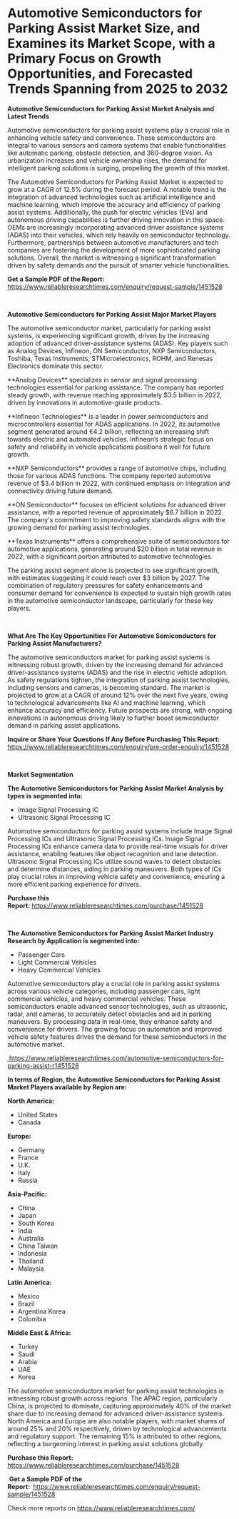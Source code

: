 <p><h1>Automotive Semiconductors for Parking Assist Market Size, and Examines its Market Scope, with a Primary Focus on Growth Opportunities, and Forecasted Trends Spanning from 2025 to 2032</h1></p><p><strong>Automotive Semiconductors for Parking Assist Market Analysis and Latest Trends</strong></p>
<p><p>Automotive semiconductors for parking assist systems play a crucial role in enhancing vehicle safety and convenience. These semiconductors are integral to various sensors and camera systems that enable functionalities like automatic parking, obstacle detection, and 360-degree vision. As urbanization increases and vehicle ownership rises, the demand for intelligent parking solutions is surging, propelling the growth of this market. </p><p>The Automotive Semiconductors for Parking Assist Market is expected to grow at a CAGR of 12.5% during the forecast period. A notable trend is the integration of advanced technologies such as artificial intelligence and machine learning, which improve the accuracy and efficiency of parking assist systems. Additionally, the push for electric vehicles (EVs) and autonomous driving capabilities is further driving innovation in this space. OEMs are increasingly incorporating advanced driver assistance systems (ADAS) into their vehicles, which rely heavily on semiconductor technology. Furthermore, partnerships between automotive manufacturers and tech companies are fostering the development of more sophisticated parking solutions. Overall, the market is witnessing a significant transformation driven by safety demands and the pursuit of smarter vehicle functionalities.</p></p>
<p><strong>Get a Sample PDF of the Report:&nbsp;</strong> <a href="https://www.reliableresearchtimes.com/enquiry/request-sample/1451528?utm_campaign=3056&utm_medium=2&utm_source=Github&utm_content=ia&utm_term=06042025&utm_id=automotive-semiconductors-for-parking-assist">https://www.reliableresearchtimes.com/enquiry/request-sample/1451528</a></p>
<p>&nbsp;</p>
<p><strong>Automotive Semiconductors for Parking Assist Major Market Players</strong></p>
<p><p>The automotive semiconductor market, particularly for parking assist systems, is experiencing significant growth, driven by the increasing adoption of advanced driver-assistance systems (ADAS). Key players such as Analog Devices, Infineon, ON Semiconductor, NXP Semiconductors, Toshiba, Texas Instruments, STMicroelectronics, ROHM, and Renesas Electronics dominate this sector.</p><p>**Analog Devices** specializes in sensor and signal processing technologies essential for parking assistance. The company has reported steady growth, with revenue reaching approximately $3.5 billion in 2022, driven by innovations in automotive-grade products.</p><p>**Infineon Technologies** is a leader in power semiconductors and microcontrollers essential for ADAS applications. In 2022, its automotive segment generated around €4.2 billion, reflecting an increasing shift towards electric and automated vehicles. Infineon’s strategic focus on safety and reliability in vehicle applications positions it well for future growth.</p><p>**NXP Semiconductors** provides a range of automotive chips, including those for various ADAS functions. The company reported automotive revenue of $3.4 billion in 2022, with continued emphasis on integration and connectivity driving future demand.</p><p>**ON Semiconductor** focuses on efficient solutions for advanced driver assistance, with a reported revenue of approximately $6.7 billion in 2022. The company's commitment to improving safety standards aligns with the growing demand for parking assist technologies.</p><p>**Texas Instruments** offers a comprehensive suite of semiconductors for automotive applications, generating around $20 billion in total revenue in 2022, with a significant portion attributed to automotive technologies.</p><p>The parking assist segment alone is projected to see significant growth, with estimates suggesting it could reach over $3 billion by 2027. The combination of regulatory pressures for safety enhancements and consumer demand for convenience is expected to sustain high growth rates in the automotive semiconductor landscape, particularly for these key players.</p></p>
<p>&nbsp;</p>
<p><strong>What Are The Key Opportunities For Automotive Semiconductors for Parking Assist Manufacturers?</strong></p>
<p><p>The automotive semiconductors market for parking assist systems is witnessing robust growth, driven by the increasing demand for advanced driver-assistance systems (ADAS) and the rise in electric vehicle adoption. As safety regulations tighten, the integration of parking assist technologies, including sensors and cameras, is becoming standard. The market is projected to grow at a CAGR of around 12% over the next five years, owing to technological advancements like AI and machine learning, which enhance accuracy and efficiency. Future prospects are strong, with ongoing innovations in autonomous driving likely to further boost semiconductor demand in parking assist applications.</p></p>
<p><strong>Inquire or Share Your Questions If Any Before Purchasing This Report:</strong> <a href="https://www.reliableresearchtimes.com/enquiry/pre-order-enquiry/1451528?utm_campaign=3056&utm_medium=2&utm_source=Github&utm_content=ia&utm_term=06042025&utm_id=automotive-semiconductors-for-parking-assist">https://www.reliableresearchtimes.com/enquiry/pre-order-enquiry/1451528</a></p>
<p>&nbsp;</p>
<p><strong>Market Segmentation</strong></p>
<p><strong>The Automotive Semiconductors for Parking Assist Market Analysis by types is segmented into:</strong></p>
<p><ul><li>Image Signal Processing IC</li><li>Ultrasonic Signal Processing IC</li></ul></p>
<p><p>Automotive semiconductors for parking assist systems include Image Signal Processing ICs and Ultrasonic Signal Processing ICs. Image Signal Processing ICs enhance camera data to provide real-time visuals for driver assistance, enabling features like object recognition and lane detection. Ultrasonic Signal Processing ICs utilize sound waves to detect obstacles and determine distances, aiding in parking maneuvers. Both types of ICs play crucial roles in improving vehicle safety and convenience, ensuring a more efficient parking experience for drivers.</p></p>
<p><strong>Purchase this Report:&nbsp;</strong><a href="https://www.reliableresearchtimes.com/purchase/1451528?utm_campaign=3056&utm_medium=2&utm_source=Github&utm_content=ia&utm_term=06042025&utm_id=automotive-semiconductors-for-parking-assist">https://www.reliableresearchtimes.com/purchase/1451528</a></p>
<p>&nbsp;</p>
<p><strong>The Automotive Semiconductors for Parking Assist Market Industry Research by Application is segmented into:</strong></p>
<p><ul><li>Passenger Cars</li><li>Light Commercial Vehicles</li><li>Heavy Commercial Vehicles</li></ul></p>
<p><p>Automotive semiconductors play a crucial role in parking assist systems across various vehicle categories, including passenger cars, light commercial vehicles, and heavy commercial vehicles. These semiconductors enable advanced sensor technologies, such as ultrasonic, radar, and cameras, to accurately detect obstacles and aid in parking maneuvers. By processing data in real-time, they enhance safety and convenience for drivers. The growing focus on automation and improved vehicle safety features drives the demand for these semiconductors in the automotive market.</p></p>
<p><a href="https://www.reliableresearchtimes.com/automotive-semiconductors-for-parking-assist-r1451528?utm_campaign=3056&utm_medium=2&utm_source=Github&utm_content=ia&utm_term=06042025&utm_id=automotive-semiconductors-for-parking-assist">&nbsp;https://www.reliableresearchtimes.com/automotive-semiconductors-for-parking-assist-r1451528</a></p>
<p><strong>In terms of Region, the Automotive Semiconductors for Parking Assist Market Players available by Region are:</strong></p>
<p>
    <p> <strong> North America: </strong>
        <ul>
            <li>United States</li>
            <li>Canada</li>
        </ul>
        </p> 
    <p> <strong> Europe: </strong>
        <ul>
            <li>Germany</li>
            <li>France</li>
            <li>U.K.</li>
            <li>Italy</li>
            <li>Russia</li>
        </ul>
        </p> 
    <p> <strong> Asia-Pacific: </strong>
        <ul>
            <li>China</li>
            <li>Japan</li>
            <li>South Korea</li>
            <li>India</li>
            <li>Australia</li>
            <li>China Taiwan</li>
            <li>Indonesia</li>
            <li>Thailand</li>
            <li>Malaysia</li>
        </ul>
        </p> 
    <p> <strong> Latin America: </strong>
        <ul>
            <li>Mexico</li>
            <li>Brazil</li>
            <li>Argentina Korea</li>
            <li>Colombia</li>
        </ul>
        </p> 
    <p> <strong> Middle East & Africa: </strong>
        <ul>
            <li>Turkey</li>
            <li>Saudi</li>
            <li>Arabia</li>
            <li>UAE</li>
            <li>Korea</li>
        </ul>
    </p>
    </p>
<p><p>The automotive semiconductors market for parking assist technologies is witnessing robust growth across regions. The APAC region, particularly China, is projected to dominate, capturing approximately 40% of the market share due to increasing demand for advanced driver-assistance systems. North America and Europe are also notable players, with market shares of around 25% and 20% respectively, driven by technological advancements and regulatory support. The remaining 15% is attributed to other regions, reflecting a burgeoning interest in parking assist solutions globally.</p></p>
<p><strong>Purchase this Report: </strong><a href="https://www.reliableresearchtimes.com/purchase/1451528?utm_campaign=3056&utm_medium=2&utm_source=Github&utm_content=ia&utm_term=06042025&utm_id=automotive-semiconductors-for-parking-assist">https://www.reliableresearchtimes.com/purchase/1451528</a></p>
<p>&nbsp;<strong>Get a Sample PDF of the Report:&nbsp;&nbsp;</strong><a href="https://www.reliableresearchtimes.com/enquiry/request-sample/1451528?utm_campaign=3056&utm_medium=2&utm_source=Github&utm_content=ia&utm_term=06042025&utm_id=automotive-semiconductors-for-parking-assist">https://www.reliableresearchtimes.com/enquiry/request-sample/1451528</a></p>
<p><strong></strong></p>
<p>Check more reports on <a href="https://www.reliableresearchtimes.com/?utm_campaign=3056&utm_medium=2&utm_source=Github&utm_content=ia&utm_term=06042025&utm_id=automotive-semiconductors-for-parking-assist">https://www.reliableresearchtimes.com/</a></p>